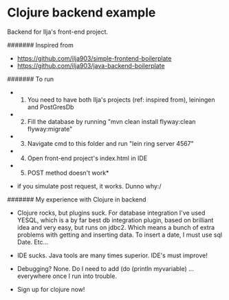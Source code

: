 # Clojure backend example

Backend for Ilja's front-end project.

####### Inspired from
* https://github.com/ilja903/simple-frontend-boilerplate
* https://github.com/ilja903/java-backend-boilerplate

####### To run
* 1) You need to have both Ilja's projects (ref: inspired from), leiningen and PostGresDb
* 2) Fill the database by running "mvn clean install flyway:clean flyway:migrate"
* 3) Navigate cmd to this folder and run "lein ring server 4567"
* 4) Open front-end project's index.html in IDE
* 5) POST method doesn't work*

* if you simulate post request, it works. Dunno why:/


####### My experience with Clojure in backend

* Clojure rocks, but plugins suck.
For database integration I've used YESQL, which is a by far best db integration plugin, based on brilliant idea and very easy, but runs on jdbc2.
Which means a bunch of extra problems with getting and inserting data. To insert a date, I must use sql Date. Etc...

* IDE sucks. Java tools are many times superior. IDE's must improve!

* Debugging? None. Do I need to add (do (println myvariable) ... everywhere once I run into trouble.

* Sign up for clojure now!